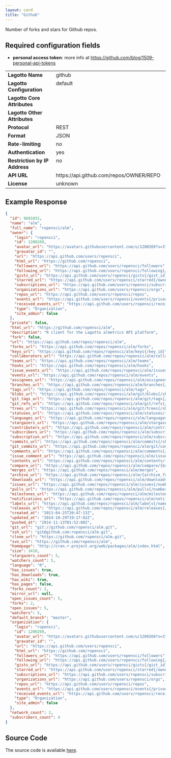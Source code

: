 ```yaml
---
layout: card
title: "Github"
---
```


Number of forks and stars for Github repos.

## Required configuration fields

* **personal access token**: more info at https://github.com/blog/1509-personal-api-tokens

<table width=100% border="0" cellspacing="0" cellpadding="0">
<tbody>
<tr>
<td valign="top" width=30%><strong>Lagotto Name</strong></td>
<td valign="top" width=70%>github</td>
</tr>
<tr>
<td valign="top" width=20%><strong>Lagotto Configuration</strong></td>
<td valign="top" width=80%>default</td>
</tr>
<tr>
<td valign="top" width=20%><strong>Lagotto Core Attributes</strong></td>
<td valign="top" width=80%>&nbsp;</td>
</tr>
<td valign="top" width=20%><strong>Lagotto Other Attributes</strong></td>
<td valign="top" width=80%>&nbsp;</td>
</tr>
<tr>
<td valign="top" width=30%><strong>Protocol</strong></td>
<td valign="top" width=70%>REST</td>
</tr>
<tr>
<td valign="top" width=30%><strong>Format</strong></td>
<td valign="top" width=70%>JSON</td>
</tr>
<tr>
<td valign="top" width=20%><strong>Rate-limiting</strong></td>
<td valign="top" width=80%>no</td>
</tr>
<tr>
<td valign="top" width=20%><strong>Authentication</strong></td>
<td valign="top" width=80%>yes</td>
</tr>
<tr>
<td valign="top" width=20%><strong>Restriction by IP Address</strong></td>
<td valign="top" width=80%>no</td>
</tr>
<tr>
<td valign="top" width=20%><strong>API URL</strong></td>
<td valign="top" width=80%>https://api.github.com/repos/OWNER/REPO</td>
</tr>
<tr>
<td valign="top" width=20%><strong>License</strong></td>
<td valign="top" width=80%>unknown</td>
</tr>
</tbody>
</table>

## Example Response

```json
{
  "id": 9681032,
  "name": "alm",
  "full_name": "ropensci/alm",
  "owner": {
    "login": "ropensci",
    "id": 1200269,
    "avatar_url": "https://avatars.githubusercontent.com/u/1200269?v=3",
    "gravatar_id": "",
    "url": "https://api.github.com/users/ropensci",
    "html_url": "https://github.com/ropensci",
    "followers_url": "https://api.github.com/users/ropensci/followers",
    "following_url": "https://api.github.com/users/ropensci/following{/other_user}",
    "gists_url": "https://api.github.com/users/ropensci/gists{/gist_id}",
    "starred_url": "https://api.github.com/users/ropensci/starred{/owner}{/repo}",
    "subscriptions_url": "https://api.github.com/users/ropensci/subscriptions",
    "organizations_url": "https://api.github.com/users/ropensci/orgs",
    "repos_url": "https://api.github.com/users/ropensci/repos",
    "events_url": "https://api.github.com/users/ropensci/events{/privacy}",
    "received_events_url": "https://api.github.com/users/ropensci/received_events",
    "type": "Organization",
    "site_admin": false
  },
  "private": false,
  "html_url": "https://github.com/ropensci/alm",
  "description": "R client for the Lagotto almetrics API platform",
  "fork": false,
  "url": "https://api.github.com/repos/ropensci/alm",
  "forks_url": "https://api.github.com/repos/ropensci/alm/forks",
  "keys_url": "https://api.github.com/repos/ropensci/alm/keys{/key_id}",
  "collaborators_url": "https://api.github.com/repos/ropensci/alm/collaborators{/collaborator}",
  "teams_url": "https://api.github.com/repos/ropensci/alm/teams",
  "hooks_url": "https://api.github.com/repos/ropensci/alm/hooks",
  "issue_events_url": "https://api.github.com/repos/ropensci/alm/issues/events{/number}",
  "events_url": "https://api.github.com/repos/ropensci/alm/events",
  "assignees_url": "https://api.github.com/repos/ropensci/alm/assignees{/user}",
  "branches_url": "https://api.github.com/repos/ropensci/alm/branches{/branch}",
  "tags_url": "https://api.github.com/repos/ropensci/alm/tags",
  "blobs_url": "https://api.github.com/repos/ropensci/alm/git/blobs{/sha}",
  "git_tags_url": "https://api.github.com/repos/ropensci/alm/git/tags{/sha}",
  "git_refs_url": "https://api.github.com/repos/ropensci/alm/git/refs{/sha}",
  "trees_url": "https://api.github.com/repos/ropensci/alm/git/trees{/sha}",
  "statuses_url": "https://api.github.com/repos/ropensci/alm/statuses/{sha}",
  "languages_url": "https://api.github.com/repos/ropensci/alm/languages",
  "stargazers_url": "https://api.github.com/repos/ropensci/alm/stargazers",
  "contributors_url": "https://api.github.com/repos/ropensci/alm/contributors",
  "subscribers_url": "https://api.github.com/repos/ropensci/alm/subscribers",
  "subscription_url": "https://api.github.com/repos/ropensci/alm/subscription",
  "commits_url": "https://api.github.com/repos/ropensci/alm/commits{/sha}",
  "git_commits_url": "https://api.github.com/repos/ropensci/alm/git/commits{/sha}",
  "comments_url": "https://api.github.com/repos/ropensci/alm/comments{/number}",
  "issue_comment_url": "https://api.github.com/repos/ropensci/alm/issues/comments/{number}",
  "contents_url": "https://api.github.com/repos/ropensci/alm/contents/{+path}",
  "compare_url": "https://api.github.com/repos/ropensci/alm/compare/{base}...{head}",
  "merges_url": "https://api.github.com/repos/ropensci/alm/merges",
  "archive_url": "https://api.github.com/repos/ropensci/alm/{archive_format}{/ref}",
  "downloads_url": "https://api.github.com/repos/ropensci/alm/downloads",
  "issues_url": "https://api.github.com/repos/ropensci/alm/issues{/number}",
  "pulls_url": "https://api.github.com/repos/ropensci/alm/pulls{/number}",
  "milestones_url": "https://api.github.com/repos/ropensci/alm/milestones{/number}",
  "notifications_url": "https://api.github.com/repos/ropensci/alm/notifications{?since,all,participating}",
  "labels_url": "https://api.github.com/repos/ropensci/alm/labels{/name}",
  "releases_url": "https://api.github.com/repos/ropensci/alm/releases{/id}",
  "created_at": "2013-04-25T20:47:13Z",
  "updated_at": "2014-10-29T19:17:02Z",
  "pushed_at": "2014-11-13T01:52:00Z",
  "git_url": "git://github.com/ropensci/alm.git",
  "ssh_url": "git@github.com:ropensci/alm.git",
  "clone_url": "https://github.com/ropensci/alm.git",
  "svn_url": "https://github.com/ropensci/alm",
  "homepage": "http://cran.r-project.org/web/packages/alm/index.html",
  "size": 3410,
  "stargazers_count": 5,
  "watchers_count": 5,
  "language": "R",
  "has_issues": true,
  "has_downloads": true,
  "has_wiki": true,
  "has_pages": false,
  "forks_count": 2,
  "mirror_url": null,
  "open_issues_count": 5,
  "forks": 2,
  "open_issues": 5,
  "watchers": 5,
  "default_branch": "master",
  "organization": {
    "login": "ropensci",
    "id": 1200269,
    "avatar_url": "https://avatars.githubusercontent.com/u/1200269?v=3",
    "gravatar_id": "",
    "url": "https://api.github.com/users/ropensci",
    "html_url": "https://github.com/ropensci",
    "followers_url": "https://api.github.com/users/ropensci/followers",
    "following_url": "https://api.github.com/users/ropensci/following{/other_user}",
    "gists_url": "https://api.github.com/users/ropensci/gists{/gist_id}",
    "starred_url": "https://api.github.com/users/ropensci/starred{/owner}{/repo}",
    "subscriptions_url": "https://api.github.com/users/ropensci/subscriptions",
    "organizations_url": "https://api.github.com/users/ropensci/orgs",
    "repos_url": "https://api.github.com/users/ropensci/repos",
    "events_url": "https://api.github.com/users/ropensci/events{/privacy}",
    "received_events_url": "https://api.github.com/users/ropensci/received_events",
    "type": "Organization",
    "site_admin": false
  },
  "network_count": 2,
  "subscribers_count": 4
}
```

## Source Code
The source code is available [here](https://github.com/lagotto/lagotto/blob/master/app/models/sources/github.rb).
